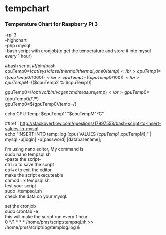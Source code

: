 # tempchart
<h3>Temperature Chart for Raspberry Pi 3</h3>

-rpi 3</br>
-highchart</br>
-php+mysql</br>
-bash script with cronjob(to get the temperature and store it into mysql every 1 hour)</br>

#bash script
<h7>#!/bin/bash</h7></br>
cpuTemp0=$(cat /sys/class/thermal/thermal_zone0/temp)</br>
cpuTemp1=$(($cpuTemp0/1000))</br>
cpuTemp2=$(($cpuTemp0/100))</br>
cpuTempM=$(($cpuTemp2 % $cpuTemp1))</br>

gpuTemp0=$(/opt/vc/bin/vcgencmd measure_temp)</br>
gpuTemp0=${gpuTemp0//\'/º}</br>
gpuTemp0=${gpuTemp0//temp=/}</br>

echo CPU Temp: $cpuTemp1"."$cpuTempM"ºC"</br>

<h7>##ref : http://stackoverflow.com/questions/17997558/bash-script-to-insert-values-in-mysql</h7></br>
echo "INSERT INTO temp_log (cpu) VALUES ($cpuTemp1.$cpuTempM);" | mysql -u[login] -p[password] [databasename];</br>


i'm using nano editor, My command is </br>
sudo nano tempsql.sh</br>
-paste the script-</br>
ctrl+o to save the script</br>
ctrl+x to exit the editor</br>
make the script executeable</br>
chmod +x tempsql.sh</br>
test your script</br>
sudo ./tempsql.sh</br>
check the data on your mysql.</br>

set the cronjob</br>
sudo crontab -e</br>
this will make the script run every 1 hour</br>
0 */1 * * * /home/pms/script/tempsql.sh >> /home/pms/script/log/templog.log &</br>




